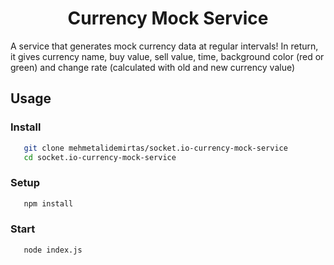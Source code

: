 <h1 align="center">
  Currency Mock Service
</h1>

A service that generates mock currency data at regular intervals!
In return, it gives currency name, buy value, sell value, time, background color (red or green) and change rate (calculated with old and new currency value)

## Usage
### Install
```bash
   git clone mehmetalidemirtas/socket.io-currency-mock-service
   cd socket.io-currency-mock-service
   ```
### Setup
```bash
   npm install
   ```
### Start
```bash
   node index.js
   ```
